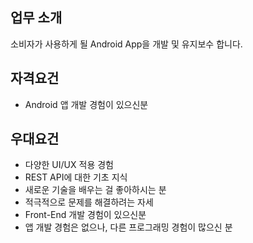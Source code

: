 ## 업무 소개 
소비자가 사용하게 될 Android App을 개발 및 유지보수 합니다.

## 자격요건

* Android 앱 개발 경험이 있으신분

## 우대요건 

* 다양한 UI/UX 적용 경험
* REST API에 대한 기초 지식
* 새로운 기술을 배우는 걸 좋아하시는 분
* 적극적으로 문제를 해결하려는 자세
* Front-End 개발 경험이 있으신분
* 앱 개발 경험은 없으나, 다른 프로그래밍 경험이 많으신 분

